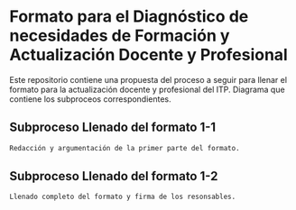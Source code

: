 # Formato para el Diagnóstico de necesidades de Formación y Actualización Docente y Profesional
Este repositorio contiene una propuesta del proceso a seguir para llenar el formato para la actualización docente y profesional del ITP.
Diagrama que contiene los subproceos correspondientes.

## Subproceso Llenado del formato 1-1
```bash
Redacción y argumentación de la primer parte del formato.
```

## Subproceso Llenado del formato 1-2
```bash
Llenado completo del formato y firma de los resonsables.
```
